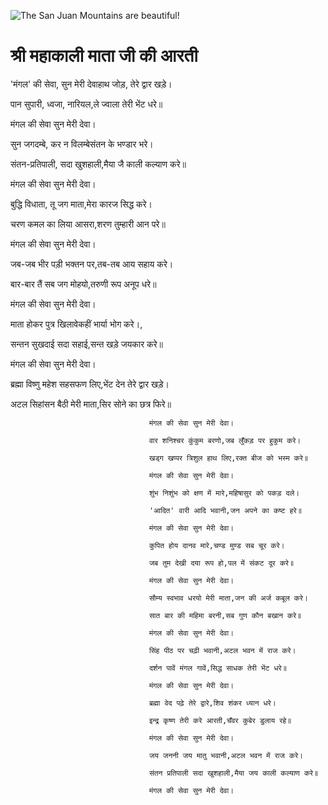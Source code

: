 ![The San Juan Mountains are beautiful!](lib/assets/images/artis/img.png "San Juan Mountains")

#  श्री महाकाली माता जी की आरती 

'मंगल' की सेवा, सुन मेरी देवाहाथ जोड़, तेरे द्वार खड़े।

पान सुपारी, ध्वजा, नारियल,ले ज्वाला तेरी भेंट धरे॥

मंगल की सेवा सुन मेरी देवा।

सुन जगदम्बे, कर न विलम्बेसंतन के भण्डार भरे।

संतन-प्रतिपाली, सदा खुशहाली,मैया जै काली कल्याण करे॥

मंगल की सेवा सुन मेरी देवा।

बुद्धि विधाता, तू जग माता,मेरा कारज सिद्ध करे।

चरण कमल का लिया आसरा,शरण तुम्हारी आन परे॥

मंगल की सेवा सुन मेरी देवा।

जब-जब भीर पड़ी भक्तन पर,तब-तब आय सहाय करे।

बार-बार तैं सब जग मोहयो,तरुणी रूप अनूप धरे॥

मंगल की सेवा सुन मेरी देवा।

माता होकर पुत्र खिलावेकहीं भार्या भोग करे।,

सन्तन सुखदाई सदा सहाई,सन्त खड़े जयकार करे॥

मंगल की सेवा सुन मेरी देवा।

ब्रह्मा विष्णु महेश सहसफण लिए,भेंट देन तेरे द्वार खड़े।

अटल सिहांसन बैठी मेरी माता,सिर सोने का छत्र फिरे॥

                                   मंगल की सेवा सुन मेरी देवा।

                                   वार शनिश्चर कुंकुम बरणो,जब लुँकड़ पर हुकुम करे।

                                   खड्ग खप्पर त्रिशुल हाथ लिए,रक्त बीज को भस्म करे॥

                                   मंगल की सेवा सुन मेरी देवा।

                                   शुंभ निशुंभ को क्षण में मारे,महिषासुर को पकड़ दले।

                                   'आदित' वारी आदि भवानी,जन अपने का कष्ट हरे॥

                                   मंगल की सेवा सुन मेरी देवा।

                                   कुपित होय दानव मारे,चण्ड मुण्ड सब चूर करे।

                                   जब तुम देखी दया रूप हो,पल में संकट दूर करे॥

                                   मंगल की सेवा सुन मेरी देवा।

                                   सौम्य स्वभाव धरयो मेरी माता,जन की अर्ज कबूल करे।

                                   सात बार की महिमा बरनी,सब गुण कौन बखान करे॥

                                   मंगल की सेवा सुन मेरी देवा।

                                   सिंह पीठ पर चढ़ी भवानी,अटल भवन में राज करे।

                                   दर्शन पावें मंगल गावें,सिद्ध साधक तेरी भेंट धरे॥

                                   मंगल की सेवा सुन मेरी देवा।

                                   ब्रह्मा वेद पढ़े तेरे द्वारे,शिव शंकर ध्यान धरे।

                                   इन्द्र कृष्ण तेरी करे आरती,चँवर कुबेर डुलाय रहे॥

                                   मंगल की सेवा सुन मेरी देवा।

                                   जय जननी जय मातु भवानी,अटल भवन में राज करे।

                                   संतन प्रतिपाली सदा खुशहाली,मैया जय काली कल्याण करे॥

                                   मंगल की सेवा सुन मेरी देवा।
